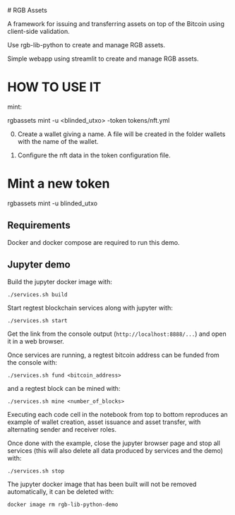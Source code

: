 # RGB Assets 

A framework for issuing and transferring assets on top of the Bitcoin using client-side validation.

Use rgb-lib-python to create and manage RGB assets.

Simple webapp using streamlit to create and manage RGB assets.

# HOW TO USE IT

mint: 

rgbassets mint -u <blinded_utxo> -token tokens/nft.yml

0. Create a wallet giving a name. A file will be created in the folder wallets with the name of the wallet.

1. Configure the nft data in the token configuration file. 


# Mint a new token

rgbassets mint -u blinded_utxo 

## Requirements
Docker and docker compose are required to run this demo.


## Jupyter demo
Build the jupyter docker image with:
```shell
./services.sh build
```

Start regtest blockchain services along with jupyter with:
```shell
./services.sh start
```

Get the link from the console output (`http://localhost:8888/...`) and open it
in a web browser.

Once services are running, a regtest bitcoin address can be funded from the
console with:
```shell
./services.sh fund <bitcoin_address>
```
and a regtest block can be mined with:
```shell
./services.sh mine <number_of_blocks>
```

Executing each code cell in the notebook from top to bottom reproduces an
example of wallet creation, asset issuance and asset transfer, with alternating
sender and receiver roles.

Once done with the example, close the jupyter browser page and stop all
services (this will also delete all data produced by services and the demo)
with:
```shell
./services.sh stop
```

The jupyter docker image that has been built will not be removed automatically,
it can be deleted with:
```shell
docker image rm rgb-lib-python-demo
```
